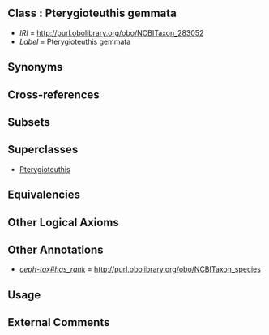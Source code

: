 
## Class : Pterygioteuthis gemmata

 * *IRI* = http://purl.obolibrary.org/obo/NCBITaxon_283052
 * *Label* = Pterygioteuthis gemmata

## Synonyms


## Cross-references


## Subsets


## Superclasses

 * [Pterygioteuthis](../../NCBITaxon/43/NCBITaxon_34543.md)

## Equivalencies


## Other Logical Axioms


## Other Annotations

 * *[ceph-tax#has_rank](../../ceph-tax#has/nk/ceph-tax#has_rank.md)* = http://purl.obolibrary.org/obo/NCBITaxon_species

## Usage


## External Comments

